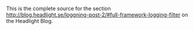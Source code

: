This is the complete source for the section http://blog.headlight.se/loggning-post-2/#full-framework-logging-filter on the Headlight Blog.
